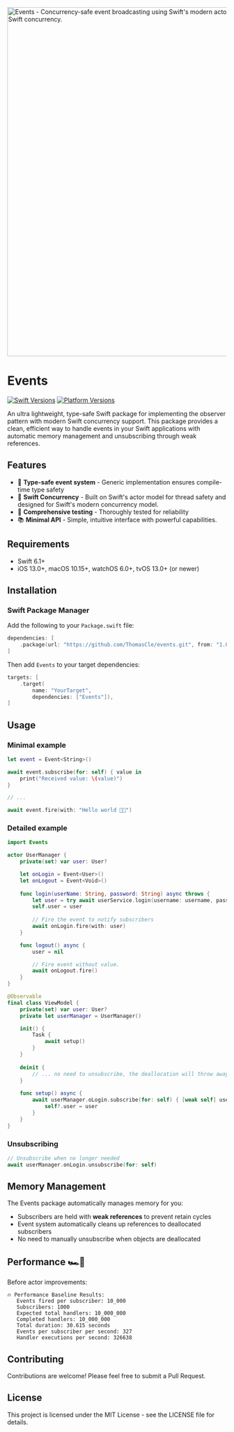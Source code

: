 <img src="https://i.imgur.com/vTPmLia.jpeg" width=800 alt="Events - Concurrency-safe event broadcasting using Swift's modern actor model - Designed for simplicity. Built for Swift concurrency.">

# Events
[![Swift Versions](https://img.shields.io/endpoint?url=https%3A%2F%2Fswiftpackageindex.com%2Fapi%2Fpackages%2FThomasCle%2Fevents%2Fbadge%3Ftype%3Dswift-versions)](https://swiftpackageindex.com/ThomasCle/events)
[![Platform Versions](https://img.shields.io/endpoint?url=https%3A%2F%2Fswiftpackageindex.com%2Fapi%2Fpackages%2FThomasCle%2Fevents%2Fbadge%3Ftype%3Dplatforms)](https://swiftpackageindex.com/ThomasCle/events)

An ultra lightweight, type-safe Swift package for implementing the observer pattern with modern Swift concurrency support. This package provides a clean, efficient way to handle events in your Swift applications with automatic memory management and unsubscribing through weak references.

## Features

- 🔄 **Type-safe event system** - Generic implementation ensures compile-time type safety
- 🧵 **Swift Concurrency** - Built on Swift's actor model for thread safety and designed for Swift's modern concurrency model.
- 🧪 **Comprehensive testing** - Thoroughly tested for reliability
- 📚 **Minimal API** - Simple, intuitive interface with powerful capabilities.

## Requirements

- Swift 6.1+
- iOS 13.0+, macOS 10.15+, watchOS 6.0+, tvOS 13.0+ (or newer)

## Installation

### Swift Package Manager

Add the following to your `Package.swift` file:

```swift
dependencies: [
    .package(url: "https://github.com/ThomasCle/events.git", from: "1.0.0")
]
```

Then add `Events` to your target dependencies:

```swift
targets: [
    .target(
        name: "YourTarget",
        dependencies: ["Events"]),
]
```

## Usage

### Minimal example
```swift
let event = Event<String>()

await event.subscribe(for: self) { value in
    print("Received value: \(value)")
}

// ...

await event.fire(with: "Hello world 🕺🏻")
```

### Detailed example

```swift
import Events

actor UserManager {
    private(set) var user: User?

    let onLogin = Event<User>()
    let onLogout = Event<Void>()
    
    func login(userName: String, password: String) async throws {
        let user = try await userService.login(username: username, password: password)
        self.user = user
        
        // Fire the event to notify subscribers
        await onLogin.fire(with: user)
    }

    func logout() async {
        user = nil

        // Fire event without value.
        await onLogout.fire()
    }
}

@Observable
final class ViewModel {
    private(set) var user: User?
    private let userManager = UserManager()

    init() {
        Task {
            await setup()
        }
    }
    
    deinit { 
        // ... no need to unsubscribe, the deallocation will throw away the subscription because `self` is the subscriber.
    }
    
    func setup() async {
        await userManager.oLogin.subscribe(for: self) { [weak self] user in
            self?.user = user
        }
    }
}
```

### Unsubscribing

```swift
// Unsubscribe when no longer needed
await userManager.onLogin.unsubscribe(for: self)
```

## Memory Management

The Events package automatically manages memory for you:

- Subscribers are held with **weak references** to prevent retain cycles
- Event system automatically cleans up references to deallocated subscribers
- No need to manually unsubscribe when objects are deallocated

## Performance 🏎️💨

Before actor improvements:
```
🔥 Performance Baseline Results:
   Events fired per subscriber: 10_000
   Subscribers: 1000
   Expected total handlers: 10_000_000
   Completed handlers: 10_000_000
   Total duration: 30.615 seconds
   Events per subscriber per second: 327
   Handler executions per second: 326638
```

## Contributing

Contributions are welcome! Please feel free to submit a Pull Request.

## License

This project is licensed under the MIT License - see the LICENSE file for details.
